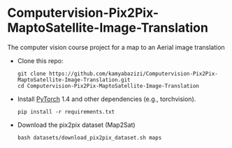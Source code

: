 # Computervision-Pix2Pix-MaptoSatellite-Image-Translation

The computer vision course project for a map to an Aerial image translation

* Clone this repo:

  ```shell
  git clone https://github.com/kamyabazizi/Computervision-Pix2Pix-MaptoSatellite-Image-Translation.git
  cd Computervision-Pix2Pix-MaptoSatellite-Image-Translation
  ```
  
* Install [PyTorch](https://pytorch.org) 1.4 and other dependencies (e.g., torchvision).

  ```shell
  pip install -r requirements.txt
  ```
  
* Download the pix2pix dataset (Map2Sat)

  ```shell
  bash datasets/download_pix2pix_dataset.sh maps
  ```
